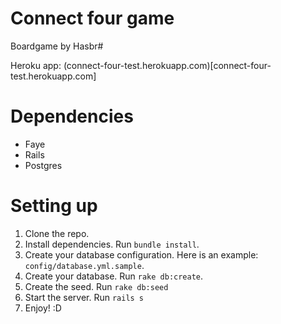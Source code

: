 Connect four game
=================

Boardgame by Hasbr#

Heroku app: (connect-four-test.herokuapp.com)[connect-four-test.herokuapp.com]

Dependencies
============

+  Faye
+  Rails
+  Postgres

Setting up
==========

1. Clone the repo.
2. Install dependencies. Run `bundle install`.
3. Create your database configuration. Here is an example: `config/database.yml.sample`.
4. Create your database. Run `rake db:create`.
5. Create the seed. Run `rake db:seed`
6. Start the server. Run `rails s`
7. Enjoy! :D
